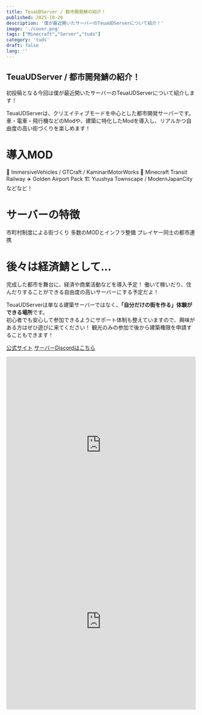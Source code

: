 ```yaml
---
title: TeuaUDServer / 都市開発鯖の紹介！
published: 2025-10-20
description: '僕が最近開いたサーバーのTeuaUDServerについて紹介！'
image: './cover.png'
tags: ["Minecraft","Server","tuds"]
category: 'tuds'
draft: false 
lang: ''
---
```


## TeuaUDServer / 都市開発鯖の紹介！

初投稿となる今回は僕が最近開いたサーバーのTeuaUDServerについて紹介します！

TeuaUDServerは、クリエイティブモードを中心とした都市開発サーバーです。
車・電車・飛行機などのModや、建築に特化したModを導入し、リアルかつ自由度の高い街づくりを楽しめます！

# 導入MOD
🚗 ImmersiveVehicles / GTCraft / KaminariMotorWorks
🚉 Minecraft Transit Railway
✈️ Golden Airport Pack
🏗️ Yuushya Townscape / ModernJapanCity などなど！

# サーバーの特徴
市町村制度による街づくり
多数のMODとインフラ整備
プレイヤー同士の都市連携

# 後々は経済鯖として…
完成した都市を舞台に、経済や商業活動などを導入予定！
働いて稼いだり、住んだりすることができる自由度の高いサーバーにする予定だよ！

TeuaUDServerは単なる建築サーバーではなく、**「自分だけの街を作る」体験ができる場所**です。  
初心者でも安心して参加できるようにサポート体制も整えていますので、興味がある方はぜひ遊びに来てください！ 
観光のみの参加で後から建築権限を申請することもできます！

[公式サイト](https://tuds.jp)
[サーバーDiscordはこちら](https://discord.gg/6urNmarNNA)

<iframe width="100%" height="468" src="https://www.youtube.com/embed/5gIf0_xpFPI?si=HUyjFet5jPY" title="[Minecraft]最近出来た神サーバーを紹介！#マイクラ #minecraft" frameborder="0" allow="accelerometer; autoplay; clipboard-write; encrypted-media; gyroscope; picture-in-picture; web-share" allowfullscreen></iframe>

<iframe width="100%" height="468" src="https://www.youtube.com/embed/5gIf0_xpFPI?si=FgeSBrAb8mQ" title="最近できたサーバーのtudsサーバーが短時間でどれくらい変わったかみて見た[minecraft]" frameborder="0" allow="accelerometer; autoplay; clipboard-write; encrypted-media; gyroscope; picture-in-picture; web-share" allowfullscreen></iframe>